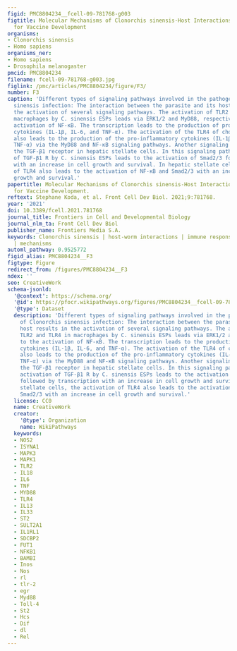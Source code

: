 ```yaml
---
figid: PMC8804234__fcell-09-781768-g003
figtitle: Molecular Mechanisms of Clonorchis sinensis-Host Interactions and Implications
  for Vaccine Development
organisms:
- Clonorchis sinensis
- Homo sapiens
organisms_ner:
- Homo sapiens
- Drosophila melanogaster
pmcid: PMC8804234
filename: fcell-09-781768-g003.jpg
figlink: /pmc/articles/PMC8804234/figure/F3/
number: F3
caption: 'Different types of signaling pathways involved in the pathogenesis of Clonorchis
  sinensis infection: The interaction between the parasite and its host results in
  the activation of several signaling pathways. The activation of TLR2 and TLR4 in
  macrophages by C. sinensis ESPs leads via ERK1/2 and MyD88, respectively, to the
  activation of NF-κB. The transcription leads to the production of pro-inflammatory
  cytokines (IL-1β, IL-6, and TNF-α). The activation of the TLR4 of cholangiocytes
  also leads to the production of the pro-inflammatory cytokines (IL-1β, IL-6, and
  TNF-α) via the MyD88 and NF-κB signaling pathways. Another signaling pathway involves
  the TGF-β1 receptor in hepatic stellate cells. In this signaling pathway, the activation
  of TGF-β1 R by C. sinensis ESPs leads to the activation of Smad2/3 followed by transcription
  with an increase in cell growth and survival. In hepatic stellate cells, the activation
  of TLR4 also leads to the activation of NF-κB and Smad2/3 with an increase in cell
  growth and survival.'
papertitle: Molecular Mechanisms of Clonorchis sinensis-Host Interactions and Implications
  for Vaccine Development.
reftext: Stephane Koda, et al. Front Cell Dev Biol. 2021;9:781768.
year: '2021'
doi: 10.3389/fcell.2021.781768
journal_title: Frontiers in Cell and Developmental Biology
journal_nlm_ta: Front Cell Dev Biol
publisher_name: Frontiers Media S.A.
keywords: Clonorchis sinensis | host-worm interactions | immune responses | vaccine
  | mechanisms
automl_pathway: 0.9525772
figid_alias: PMC8804234__F3
figtype: Figure
redirect_from: /figures/PMC8804234__F3
ndex: ''
seo: CreativeWork
schema-jsonld:
  '@context': https://schema.org/
  '@id': https://pfocr.wikipathways.org/figures/PMC8804234__fcell-09-781768-g003.html
  '@type': Dataset
  description: 'Different types of signaling pathways involved in the pathogenesis
    of Clonorchis sinensis infection: The interaction between the parasite and its
    host results in the activation of several signaling pathways. The activation of
    TLR2 and TLR4 in macrophages by C. sinensis ESPs leads via ERK1/2 and MyD88, respectively,
    to the activation of NF-κB. The transcription leads to the production of pro-inflammatory
    cytokines (IL-1β, IL-6, and TNF-α). The activation of the TLR4 of cholangiocytes
    also leads to the production of the pro-inflammatory cytokines (IL-1β, IL-6, and
    TNF-α) via the MyD88 and NF-κB signaling pathways. Another signaling pathway involves
    the TGF-β1 receptor in hepatic stellate cells. In this signaling pathway, the
    activation of TGF-β1 R by C. sinensis ESPs leads to the activation of Smad2/3
    followed by transcription with an increase in cell growth and survival. In hepatic
    stellate cells, the activation of TLR4 also leads to the activation of NF-κB and
    Smad2/3 with an increase in cell growth and survival.'
  license: CC0
  name: CreativeWork
  creator:
    '@type': Organization
    name: WikiPathways
  keywords:
  - NOS2
  - ISYNA1
  - MAPK3
  - MAPK1
  - TLR2
  - IL18
  - IL6
  - TNF
  - MYD88
  - TLR4
  - IL13
  - IL33
  - ST2
  - SULT2A1
  - IL1RL1
  - SDCBP2
  - FUT1
  - NFKB1
  - BAMBI
  - Inos
  - Nos
  - rl
  - tlr-2
  - egr
  - Myd88
  - Toll-4
  - St2
  - Hcs
  - Dif
  - dl
  - Rel
---
```

